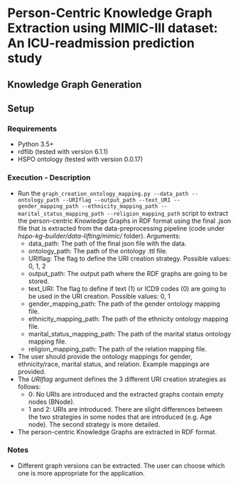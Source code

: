 # Person-Centric Knowledge Graph Extraction using MIMIC-III dataset: An ICU-readmission prediction study 

## Knowledge Graph Generation

## Setup
### Requirements
- Python 3.5+
- rdflib (tested with version 6.1.1)
- HSPO ontology (tested with version 0.0.17)


### Execution - Description
- Run the ```graph_creation_ontology_mapping.py --data_path --ontology_path --URIflag --output_path --text_URI --gender_mapping_path --ethnicity_mapping_path --marital_status_mapping_path --religion_mapping_path``` script to extract the person-centric Knowledge Graphs in RDF format using the final .json file that is extracted from the data-preprocessing pipeline (code under <i>hspo-kg-builder/data-lifting/mimic/</i> folder). Arguments:
    - data_path: The path of the final json file with the data.
    - ontology_path: The path of the ontology .ttl file.
    - URIflag: The flag to define the URI creation strategy. Possible values: 0, 1, 2
    - output_path: The output path where the RDF graphs are going to be stored.
    - text_URI: The flag to define if text (1) or ICD9 codes (0) are going to be used in the URI creation. Possible values: 0, 1
    - gender_mapping_path: The path of the gender ontology mapping file.
    - ethnicity_mapping_path: The path of the ethnicity ontology mapping file.
    - marital_status_mapping_path: The path of the marital status ontology mapping file.
    - religion_mapping_path: The path of the relation mapping file.
- The user should provide the ontology mappings for gender, ethnicity/race, marital status, and relation. Example mappings are provided.
- The <i>URIflag</i> argument defines the 3 different URI creation strategies as follows:
    - 0: No URIs are introduced and the extracted graphs contain empty nodes (BNode).
    - 1 and 2: URIs are introduced. There are slight differences between the two strategies in some nodes that are introduced (e.g. Age node). The second strategy is more detailed.
- The person-centric Knowledge Graphs are extracted in RDF format. 

### Notes
- Different graph versions can be extracted. The user can choose which one is more appropriate for the application. 